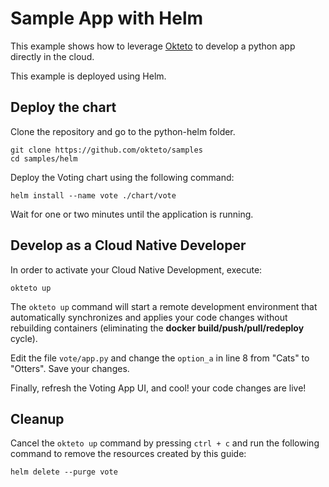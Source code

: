# Sample App with Helm

This example shows how to leverage [Okteto](https://okteto.com) to develop a python app directly in the cloud.

This example is deployed using Helm.


## Deploy the chart

Clone the repository and go to the python-helm folder.

```console
git clone https://github.com/okteto/samples
cd samples/helm
```

Deploy the Voting chart using the following command:
```console
helm install --name vote ./chart/vote
```

Wait for one or two minutes until the application is running. 

## Develop as a Cloud Native Developer

In order to activate your Cloud Native Development, execute:

```console
okteto up
```

The `okteto up` command will start a remote development environment that automatically synchronizes and applies your code changes without rebuilding containers (eliminating the **docker build/push/pull/redeploy** cycle).

Edit the file `vote/app.py` and change the `option_a` in line 8 from "Cats" to "Otters". Save your changes.

Finally, refresh the Voting App UI, and cool! your code changes are live!

## Cleanup

Cancel the `okteto up` command by pressing `ctrl + c` and run the following command to  remove the resources created by this guide: 

```console
helm delete --purge vote
```




